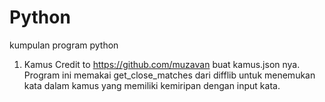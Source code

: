# Python
kumpulan program python

1. Kamus 
    Credit to https://github.com/muzavan buat kamus.json nya. Program ini memakai get_close_matches dari difflib untuk menemukan kata dalam kamus yang memiliki kemiripan dengan input    kata.

